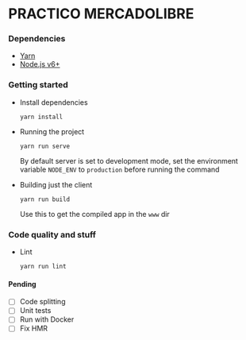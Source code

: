 # PRACTICO MERCADOLIBRE

### Dependencies

- [Yarn](https://yarnpkg.com)
- [Node.js v6+](https://nodejs.org)


### Getting started

- Install dependencies
    ```
    yarn install
    ```

- Running the project
    ```
    yarn run serve
    ```
    By default server is set to development mode, set the environment variable
    `NODE_ENV` to `production` before running the command

- Building just the client
    ```
    yarn run build
    ```
    Use this to get the compiled app in the `www` dir


### Code quality and stuff

- Lint
    ```
    yarn run lint
    ```


#### Pending
- [ ] Code splitting
- [ ] Unit tests
- [ ] Run with Docker
- [ ] Fix HMR

